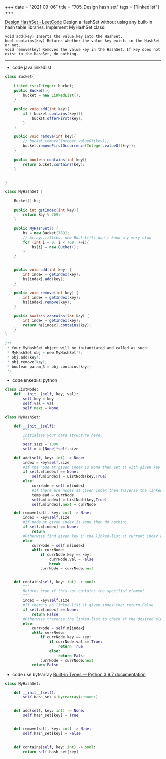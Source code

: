 +++ 
date = "2021-09-06"
title = "705. Design hash set"
tags = ["linkedlist"]
+++

[Design HashSet - LeetCode](https://leetcode.com/problems/design-hashset/)
Design a HashSet without using any built-in hash table libraries.
Implement MyHashSet class:

	void add(key) Inserts the value key into the HashSet.
	bool contains(key) Returns whether the value key exists in the HashSet or not.
	void remove(key) Removes the value key in the HashSet. If key does not exist in the HashSet, do nothing.

---
- code java linkedlist
```java
class Bucket{
    
    LinkedList<Integer> bucket;
    public Bucket(){
        bucket = new LinkedList();
    }
    
    public void add(int key){
        if (!bucket.contains(key)){
            bucket.offerFirst(key);
        }
    }
    
    public void remove(int key){
        // bucket.remove(Integer.valueOf(key));
        bucket.removeFirstOccurrence(Integer.valueOf(key));
    }
    
    public boolean contains(int key){
        return bucket.contains(key);
    }
    
    
}

class MyHashSet {
    
    Bucket[] hs;
    
    public int getIndex(int key){
        return key % 769;
    }

    public MyHashSet() {
        hs = new Bucket[769];
        // Arrays.fill(hs, new Bucket()); don't know why very slow
        for (int i = 0; i < 769; ++i){
            hs[i] = new Bucket();
        }
    }
    
    
    public void add(int key) {
        int index = getIndex(key);
        hs[index].add(key);
    }
    
    public void remove(int key) {
        int index = getIndex(key);
        hs[index].remove(key);
    }
    
    public boolean contains(int key) {
        int index = getIndex(key);
        return hs[index].contains(key);
    }
}

/**
 * Your MyHashSet object will be instantiated and called as such:
 * MyHashSet obj = new MyHashSet();
 * obj.add(key);
 * obj.remove(key);
 * boolean param_3 = obj.contains(key);
 */
```
- code linkedlist python
```py
class ListNode:
    def __init__(self, key, val):
        self.key = key
        self.val = val
        self.next = None

class MyHashSet:

    def __init__(self):
        """
        Initialize your data structure here.
        """
        self.size = 1000
        self.m = [None]*self.size

    def add(self, key: int) -> None:
        index = key%self.size
        #If the node at given index is None then set it with given key
        if self.m[index] == None:
            self.m[index] = ListNode(key,True)
        else:
            currNode = self.m[index]
            #If there are nodes at given index then traverse the linked-list and attach the key at the end.
            tempHead = currNode
            self.m[index] = ListNode(key,True)
            self.m[index].next = currNode

    def remove(self, key: int) -> None:
        index = key%self.size
        #If node at given index is None then do nothing. 
        if self.m[index] == None:
            return
        #Otherwise find given key in the linked-list at current index and set its value to False.
        else:
            currNode = self.m[index]
            while currNode:
                if currNode.key == key:
                    currNode.val = False
                    break
                currNode = currNode.next
        

    def contains(self, key: int) -> bool:
        """
        Returns true if this set contains the specified element
        """
        index = key%self.size
        #If there's no linked-list at given index then return False.
        if self.m[index] == None:
            return False
        #Otherwise traverse the linked-list to check if the desired element is present and its value is True.
        else:
            currNode = self.m[index]
            while currNode:
                if currNode.key == key:
                    if currNode.val == True:
                        return True
                    else:
                        return False
                currNode = currNode.next
            return False
```
- code  use bytearray [Built-in Types — Python 3.9.7 documentation](https://docs.python.org/3/library/stdtypes.html?highlight=bytearray#bytearray)
```py
class MyHashSet:

    def __init__(self):
        self.hash_set = bytearray(1000001)

        
    def add(self, key: int) -> None:
        self.hash_set[key] = True

            
    def remove(self, key: int) -> None:
        self.hash_set[key] = False

            
    def contains(self, key: int) -> bool:
        return self.hash_set[key]



```
